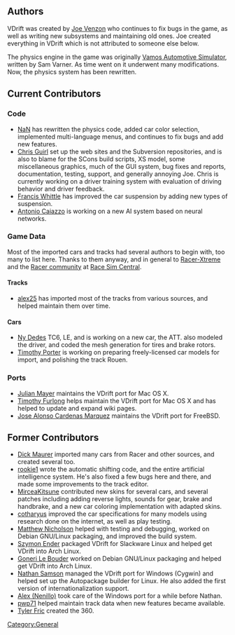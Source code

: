 Authors
-------

VDrift was created by [Joe Venzon](http://vdrift.net/Forum/member.php?action=profile&uid=1) who continues to fix bugs in the game, as well as writing new subsystems and maintaining old ones. Joe created everything in VDrift which is not attributed to someone else below.

The physics engine in the game was originally [Vamos Automotive Simulator](http://vamos.sourceforge.net/), written by Sam Varner. As time went on it underwent many modifications. Now, the physics system has been rewritten.

Current Contributors
--------------------

### Code

-   [NaN](http://vdrift.net/Forum/member.php?action=profile&uid=4879) has rewritten the physics code, added car color selection, implemented multi-language menus, and continues to fix bugs and add new features.
-   [Chris Guirl](http://vdrift.net/users.php?mode=profile&uid=4) set up the web sites and the Subversion repositories, and is also to blame for the SCons build scripts, XS model, some miscellaneous graphics, much of the GUI system, bug fixes and reports, documentation, testing, support, and generally annoying Joe. Chris is currently working on a driver training system with evaluation of driving behavior and driver feedback.
-   [Francis Whittle](http://vdrift.net/users.php?mode=profile&uid=1435) has improved the car suspension by adding new types of suspension.
-   [Antonio Caiazzo](http://vdrift.net/users.php?mode=profile&uid=5534) is working on a new AI system based on neural networks.

### Game Data

Most of the imported cars and tracks had several authors to begin with, too many to list here. Thanks to them anyway, and in general to [Racer-Xtreme](http://www.racer-xtreme.com/) and the [Racer community](http://www.racer.nl/) at [Race Sim Central](http://www.rscnet.org/).

#### Tracks

-   [alex25](http://vdrift.net/users.php?mode=profile&uid=412) has imported most of the tracks from various sources, and helped maintain them over time.

#### Cars

-   [Ny Dedes](http://vdrift.net/users.php?mode=profile&uid=1337) TC6, LE, and is working on a new car, the ATT. also modeled the driver, and coded the mesh generation for tires and brake rotors.
-   [Timothy Porter](http://vdrift.net/users.php?mode=profile&uid=3407) is working on preparing freely-licensed car models for import, and polishing the track Rouen.

### Ports

-   [Julian Mayer](http://vdrift.net/users.php?mode=profile&uid=140) maintains the VDrift port for Mac OS X.
-   [Timothy Furlong](http://vdrift.net/Forum/member.php?action=profile&uid=2097) helps maintain the VDrift port for Mac OS X and has helped to update and expand wiki pages.
-   [Jose Alonso Cardenas Marquez](http://vdrift.net/users.php?mode=profile&uid=167) maintains the VDrift port for FreeBSD.

Former Contributors
-------------------

-   [Dick Maurer](http://vdrift.net/users.php?mode=profile&uid=240) imported many cars from Racer and other sources, and created several too.
-   [rookie1](http://vdrift.net/users.php?mode=profile&uid=755) wrote the automatic shifting code, and the entire artificial intelligence system. He's also fixed a few bugs here and there, and made some improvements to the track editor.
-   [MirceaKitsune](http://vdrift.net/users.php?mode=profile&uid=5095) contributed new skins for several cars, and several patches including adding reverse lights, sounds for gear, brake and handbrake, and a new car coloring implementation with adapted skins.
-   [cotharyus](http://vdrift.net/users.php?mode=profile&uid=710) improved the car specifications for many models using research done on the internet, as well as play testing.
-   [Matthew Nicholson](http://vdrift.net/users.php?mode=profile&uid=197) helped with testing and debugging, worked on Debian GNU/Linux packaging, and improved the build system.
-   [Szymon Ender](http://vdrift.net/users.php?mode=profile&uid=364) packaged VDrift for Slackware Linux and helped get VDrift into Arch Linux.
-   [Goneri Le Bouder](http://vdrift.net/users.php?mode=profile&uid=1356) worked on Debian GNU/Linux packaging and helped get VDrift into Arch Linux.
-   [Nathan Samson](http://vdrift.net/users.php?mode=profile&uid=32) managed the VDrift port for Windows (Cygwin) and helped set up the Autopackage builder for Linux. He also added the first version of internationalization support.
-   [Alex (Nenillo)](http://vdrift.net/users.php?mode=profile&uid=158) took care of the Windows port for a while before Nathan.
-   [pwp71](http://vdrift.net/users.php?mode=profile&uid=769) helped maintain track data when new features became available.
-   [Tyler Fric](http://vdrift.net/Forum/profile.php?mode=viewprofile&u=1324) created the 360.

<Category:General>
